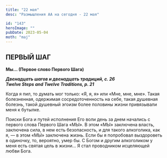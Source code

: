 ```yaml
---
title: "22 мая"
desc: "Размышления АА на сегодня - 22 мая"

id: "143"
heroImage: ""
pubDate: 2023-05-04
moth: "maj"
---
```


## ПЕРВЫЙ ШАГ

**Мы… (Первое слово Первого Шага)**

**_Двенадцать шагов и двенадцать традиций, с. 26  
Twelve Steps and Twelve Traditions, p. 21_**

Когда я пил, то думать мог только: «Я, я, я» или «Мне, мне, мне». Такая
болезненная, одержимая сосредоточенность на себе, такая душевная болезнь,
такой душевный эгоизм более половины жизни привязывали меня к бутылке.

Поиски Бога и путей исполнения Его воли день за днем начались с первого слова
Первого Шага «МЫ». В этом «МЫ» заключена власть, заключена сила, в нем есть
безопасность, и для такого алкоголика, как я, — в этом «МЫ» заключена жизнь.
Если бы я попробовал выздороветь в одиночку, то, вероятно, умер бы. С Богом и
другим алкоголиком у меня есть святая цель в жизни… Я стал проводником
исцеляющей любви Бога.
